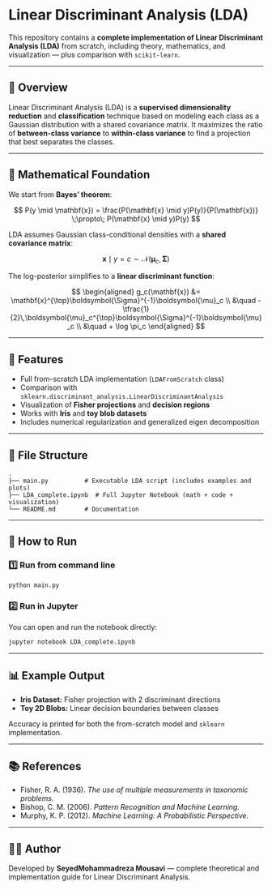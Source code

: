 
# Linear Discriminant Analysis (LDA)

This repository contains a **complete implementation of Linear Discriminant Analysis (LDA)** from scratch, including theory, mathematics, and visualization — plus comparison with `scikit-learn`.

---

## 📘 Overview

Linear Discriminant Analysis (LDA) is a **supervised dimensionality reduction** and **classification** technique based on modeling each class as a Gaussian distribution with a shared covariance matrix. It maximizes the ratio of **between-class variance** to **within-class variance** to find a projection that best separates the classes.

---

## 🧮 Mathematical Foundation

We start from **Bayes’ theorem**:

$$
P(y \mid \mathbf{x}) = \frac{P(\mathbf{x} \mid y)P(y)}{P(\mathbf{x})}
\;\propto\;
P(\mathbf{x} \mid y)P(y)
$$

LDA assumes Gaussian class-conditional densities with a **shared covariance matrix**:

$$
\mathbf{x} \mid y=c \sim \mathcal{N}(\boldsymbol{\mu}_c, \boldsymbol{\Sigma})
$$

The log-posterior simplifies to a **linear discriminant function**:

$$
\begin{aligned}
g_c(\mathbf{x})
&= \mathbf{x}^{\top}\boldsymbol{\Sigma}^{-1}\boldsymbol{\mu}_c \\
&\quad - \tfrac{1}{2}\,\boldsymbol{\mu}_c^{\top}\boldsymbol{\Sigma}^{-1}\boldsymbol{\mu}_c \\
&\quad + \log \pi_c
\end{aligned}
$$




---

## 🧠 Features

- Full from-scratch LDA implementation (`LDAFromScratch` class)
- Comparison with `sklearn.discriminant_analysis.LinearDiscriminantAnalysis`
- Visualization of **Fisher projections** and **decision regions**
- Works with **Iris** and **toy blob datasets**
- Includes numerical regularization and generalized eigen decomposition

---

## 🧩 File Structure

```
.
├── main.py          # Executable LDA script (includes examples and plots)
├── LDA_complete.ipynb  # Full Jupyter Notebook (math + code + visualization)
└── README.md        # Documentation
```

---

## 🚀 How to Run

### 1️⃣ Run from command line

```bash
python main.py
```

### 2️⃣ Run in Jupyter

You can open and run the notebook directly:

```bash
jupyter notebook LDA_complete.ipynb
```

---

## 📊 Example Output

- **Iris Dataset:** Fisher projection with 2 discriminant directions  
- **Toy 2D Blobs:** Linear decision boundaries between classes

Accuracy is printed for both the from-scratch model and `sklearn` implementation.

---

## 📚 References

- Fisher, R. A. (1936). *The use of multiple measurements in taxonomic problems.*  
- Bishop, C. M. (2006). *Pattern Recognition and Machine Learning.*  
- Murphy, K. P. (2012). *Machine Learning: A Probabilistic Perspective.*  

---

## 🧑‍💻 Author

Developed by **SeyedMohammadreza Mousavi** — complete theoretical and implementation guide for Linear Discriminant Analysis.


